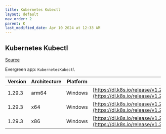 ```yaml
---
title: Kubernetes Kubectl
layout: default
nav_order: 2
parent: K
last_modified_date: Apr 10 2024 at 12:33 AM
---
```


## Kubernetes Kubectl

[Source](https://kubernetes.io/)

Evergreen app: `KubernetesKubectl`

| Version | Architecture | Platform | URI                                                                                                                                |
| ------- | ------------ | -------- | ---------------------------------------------------------------------------------------------------------------------------------- |
| 1.29.3  | arm64        | Windows  | [https://dl.k8s.io/release/v1.29.3/bin/windows/arm64/kubectl.exe](https://dl.k8s.io/release/v1.29.3/bin/windows/arm64/kubectl.exe) |
| 1.29.3  | x64          | Windows  | [https://dl.k8s.io/release/v1.29.3/bin/windows/amd64/kubectl.exe](https://dl.k8s.io/release/v1.29.3/bin/windows/amd64/kubectl.exe) |
| 1.29.3  | x86          | Windows  | [https://dl.k8s.io/release/v1.29.3/bin/windows/386/kubectl.exe](https://dl.k8s.io/release/v1.29.3/bin/windows/386/kubectl.exe)     |
